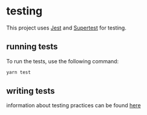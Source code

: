 # testing

This project uses [Jest](https://jestjs.io/) and [Supertest](https://www.npmjs.com/package/supertest) for testing.

## running tests

To run the tests, use the following command:

```bash
yarn test
```

## writing tests

information about testing practices can be found [here](../validation/README.md)